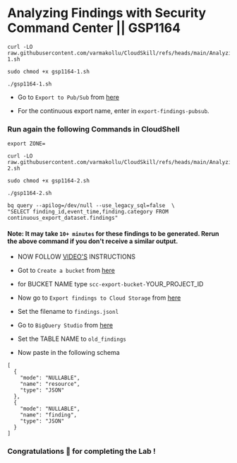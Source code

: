 # Analyzing Findings with Security Command Center || GSP1164

```
curl -LO raw.githubusercontent.com/varmakollu/CloudSkill/refs/heads/main/Analyzing%20Findings%20with%20Security%20Command%20Center/gsp1164-1.sh

sudo chmod +x gsp1164-1.sh

./gsp1164-1.sh
```

* Go to `Export to Pub/Sub` from [here](https://console.cloud.google.com/security/command-center/config/continuous-exports/pubsub)

* For the continuous export name, enter in `export-findings-pubsub`.

### Run again the following Commands in CloudShell

```
export ZONE=
```

```
curl -LO raw.githubusercontent.com/varmakollu/CloudSkill/refs/heads/main/Analyzing%20Findings%20with%20Security%20Command%20Center/gsp1164-2.sh

sudo chmod +x gsp1164-2.sh

./gsp1164-2.sh
```
```
bq query --apilog=/dev/null --use_legacy_sql=false  \
"SELECT finding_id,event_time,finding.category FROM continuous_export_dataset.findings"
```

#### Note: It may take `10+ minutes` for these findings to be generated. Rerun the above command if you don't receive a similar output.

* NOW FOLLOW [VIDEO'S](https://youtu.be/bJmehGefeek) INSTRUCTIONS

* Got to `Create a bucket` from [here](https://console.cloud.google.com/storage/create-bucket)

* for BUCKET NAME type `scc-export-bucket-`YOUR_PROJECT_ID

* Now go to `Export findings to Cloud Storage` from [here](https://console.cloud.google.com/security/command-center/export)

* Set the filename to `findings.jsonl`

* Go to `BigQuery Studio` from [here](https://console.cloud.google.com/bigquery)

* Set the TABLE NAME to `old_findings`

* Now paste in the following schema

```
[   
  {
    "mode": "NULLABLE",
    "name": "resource",
    "type": "JSON"
  },   
  {
    "mode": "NULLABLE",
    "name": "finding",
    "type": "JSON"
  }
]
```


### Congratulations 🎉 for completing the Lab !
